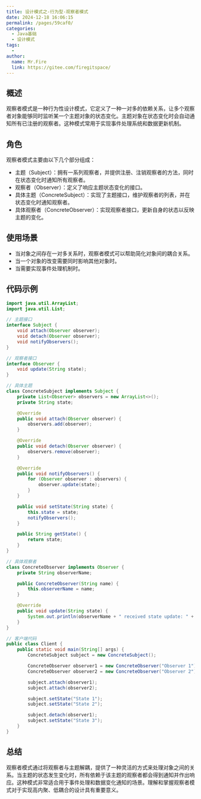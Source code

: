 ```yaml
---
title: 设计模式之-行为型-观察者模式
date: 2024-12-18 16:06:15
permalink: /pages/59caf0/
categories:
  - Java基础
  - 设计模式
tags:
  - 
author: 
  name: Mr.Fire
  link: https://gitee.com/firegitspace/
---
```



## 概述
观察者模式是一种行为性设计模式，它定义了一种一对多的依赖关系，让多个观察者对象能够同时监听某一个主题对象的状态变化。主题对象在状态变化时会自动通知所有已注册的观察者。这种模式常用于实现事件处理系统和数据更新机制。

## 角色
观察者模式主要由以下几个部分组成：

- 主题（Subject）：拥有一系列观察者，并提供注册、注销观察者的方法，同时在状态变化时通知所有观察者。
- 观察者（Observer）：定义了响应主题状态变化的接口。
- 具体主题（ConcreteSubject）：实现了主题接口，维护观察者的列表，并在状态变化时通知观察者。
- 具体观察者（ConcreteObserver）：实现观察者接口，更新自身的状态以反映主题的变化。

## 使用场景
- 当对象之间存在一对多关系时，观察者模式可以帮助简化对象间的耦合关系。
- 当一个对象的改变需要同时影响其他对象时。
- 当需要实现事件处理机制时。


## 代码示例
```java
import java.util.ArrayList;
import java.util.List;

// 主题接口
interface Subject {
    void attach(Observer observer);
    void detach(Observer observer);
    void notifyObservers();
}

// 观察者接口
interface Observer {
    void update(String state);
}

// 具体主题
class ConcreteSubject implements Subject {
    private List<Observer> observers = new ArrayList<>();
    private String state;

    @Override
    public void attach(Observer observer) {
        observers.add(observer);
    }

    @Override
    public void detach(Observer observer) {
        observers.remove(observer);
    }

    @Override
    public void notifyObservers() {
        for (Observer observer : observers) {
            observer.update(state);
        }
    }

    public void setState(String state) {
        this.state = state;
        notifyObservers();
    }

    public String getState() {
        return state;
    }
}

// 具体观察者
class ConcreteObserver implements Observer {
    private String observerName;

    public ConcreteObserver(String name) {
        this.observerName = name;
    }

    @Override
    public void update(String state) {
        System.out.println(observerName + " received state update: " + state);
    }
}

// 客户端代码
public class Client {
    public static void main(String[] args) {
        ConcreteSubject subject = new ConcreteSubject();

        ConcreteObserver observer1 = new ConcreteObserver("Observer 1");
        ConcreteObserver observer2 = new ConcreteObserver("Observer 2");

        subject.attach(observer1);
        subject.attach(observer2);

        subject.setState("State 1");
        subject.setState("State 2");

        subject.detach(observer1);
        subject.setState("State 3");
    }
}

```

## 总结
观察者模式通过将观察者与主题解耦，提供了一种灵活的方式来处理对象之间的关系。当主题的状态发生变化时，所有依赖于该主题的观察者都会得到通知并作出响应。这种模式非常适合用于事件处理和数据变化通知的场景。理解和掌握观察者模式对于实现高内聚、低耦合的设计具有重要意义。
